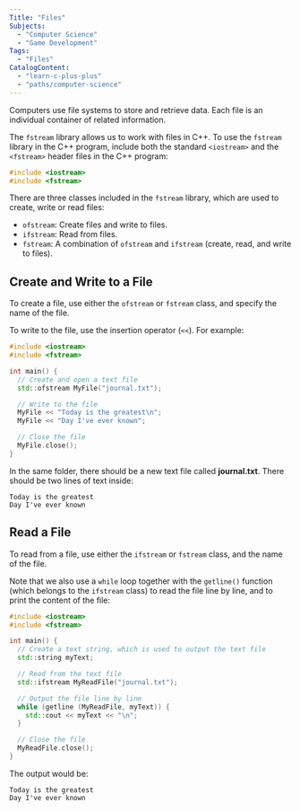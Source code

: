 ```yaml
---
Title: "Files"
Subjects:
  - "Computer Science"
  - "Game Development"
Tags: 
  - "Files"
CatalogContent:
  - "learn-c-plus-plus"
  - "paths/computer-science"
---
```


Computers use file systems to store and retrieve data. Each file is an individual container of related information.

The `fstream` library allows us to work with files in C++. To use the `fstream` library in the C++ program, include both the standard `<iostream>` and the `<fstream>` header files in the C++ program:

```cpp
#include <iostream>
#include <fstream>
```

There are three classes included in the `fstream` library, which are used to create, write or read files:

- `ofstream`: Create files and write to files.
- `ifstream`: Read from files.
- `fstream`: A combination of `ofstream` and `ifstream` (create, read, and write to files).

## Create and Write to a File

To create a file, use either the `ofstream` or `fstream` class, and specify the name of the file.

To write to the file, use the insertion operator (`<<`). For example:

```cpp
#include <iostream>
#include <fstream>

int main() {
  // Create and open a text file
  std::ofstream MyFile("journal.txt");

  // Write to the file
  MyFile << "Today is the greatest\n";
  MyFile << "Day I've ever known";

  // Close the file
  MyFile.close();
}
```

In the same folder, there should be a new text file called **journal.txt**. There should be two lines of text inside:

```pseudo
Today is the greatest
Day I've ever known
```

## Read a File

To read from a file, use either the `ifstream` or `fstream` class, and the name of the file.

Note that we also use a `while` loop together with the `getline()` function (which belongs to the `ifstream` class) to read the file line by line, and to print the content of the file:

```cpp
#include <iostream>
#include <fstream>

int main() {
  // Create a text string, which is used to output the text file
  std::string myText;

  // Read from the text file
  std::ifstream MyReadFile("journal.txt");

  // Output the file line by line
  while (getline (MyReadFile, myText)) {
    std::cout << myText << "\n";
  }

  // Close the file
  MyReadFile.close();
}
```

The output would be:

```shell
Today is the greatest
Day I've ever known
```
